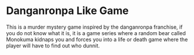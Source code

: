 # Danganronpa Like Game
This is a murder mystery game inspired by the danganronpa franchise, if you do not know what it is, it is a game series where a random bear called Monokuma kidnaps you and forces you into a life or death game where the player will have to find out who dunnit.
